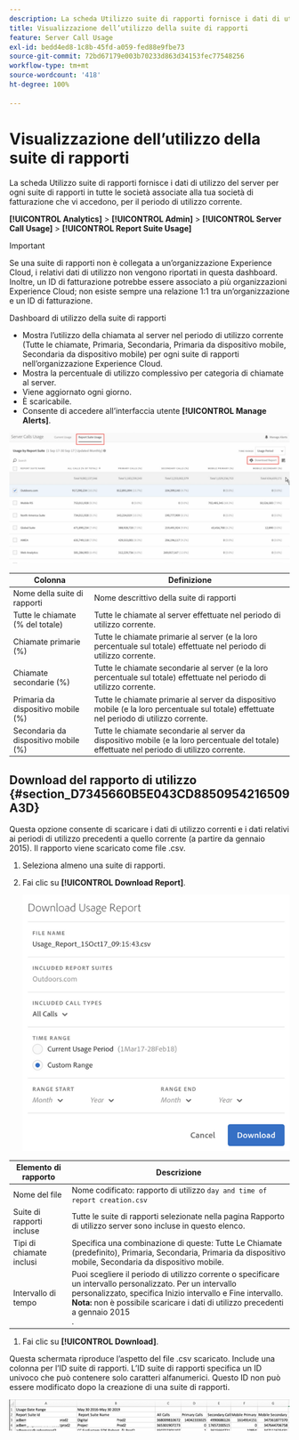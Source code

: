 ```yaml
---
description: La scheda Utilizzo suite di rapporti fornisce i dati di utilizzo del server per ogni suite di rapporti in tutte le società associate alla tua società di fatturazione che vi accedono, per il periodo di utilizzo corrente.
title: Visualizzazione dell’utilizzo della suite di rapporti
feature: Server Call Usage
exl-id: bedd4ed8-1c8b-45fd-a059-fed88e9fbe73
source-git-commit: 72bd67179e003b70233d863d34153fec77548256
workflow-type: tm+mt
source-wordcount: '418'
ht-degree: 100%

---
```


# Visualizzazione dell’utilizzo della suite di rapporti

La scheda Utilizzo suite di rapporti fornisce i dati di utilizzo del server per ogni suite di rapporti in tutte le società associate alla tua società di fatturazione che vi accedono, per il periodo di utilizzo corrente.

**[!UICONTROL Analytics]** > **[!UICONTROL Admin]** > **[!UICONTROL Server Call Usage]** > **[!UICONTROL Report Suite Usage]**

>[!IMPORTANT]
>
>Se una suite di rapporti non è collegata a un’organizzazione Experience Cloud, i relativi dati di utilizzo non vengono riportati in questa dashboard. Inoltre, un ID di fatturazione potrebbe essere associato a più organizzazioni Experience Cloud; non esiste sempre una relazione 1:1 tra un’organizzazione e un ID di fatturazione.

Dashboard di utilizzo della suite di rapporti

* Mostra l’utilizzo della chiamata al server nel periodo di utilizzo corrente (Tutte le chiamate, Primaria, Secondaria, Primaria da dispositivo mobile, Secondaria da dispositivo mobile) per ogni suite di rapporti nell’organizzazione Experience Cloud.
* Mostra la percentuale di utilizzo complessivo per categoria di chiamate al server.
* Viene aggiornato ogni giorno.
* È scaricabile.
* Consente di accedere all’interfaccia utente **[!UICONTROL Manage Alerts]**.

![](assets/report-suite-usage.png)

| Colonna | Definizione |
|--- |--- |
| Nome della suite di rapporti | Nome descrittivo della suite di rapporti |
| Tutte le chiamate (% del totale) | Tutte le chiamate al server effettuate nel periodo di utilizzo corrente. |
| Chiamate primarie (%) | Tutte le chiamate primarie al server (e la loro percentuale sul totale) effettuate nel periodo di utilizzo corrente. |
| Chiamate secondarie (%) | Tutte le chiamate secondarie al server (e la loro percentuale sul totale) effettuate nel periodo di utilizzo corrente. |
| Primaria da dispositivo mobile (%) | Tutte le chiamate primarie al server da dispositivo mobile (e la loro percentuale sul totale) effettuate nel periodo di utilizzo corrente. |
| Secondaria da dispositivo mobile (%) | Tutte le chiamate secondarie al server da dispositivo mobile (e la loro percentuale del totale) effettuate nel periodo di utilizzo corrente. |


## Download del rapporto di utilizzo {#section_D7345660B5E043CD8850954216509A3D}

Questa opzione consente di scaricare i dati di utilizzo correnti e i dati relativi ai periodi di utilizzo precedenti a quello corrente (a partire da gennaio 2015). Il rapporto viene scaricato come file .csv.

1. Seleziona almeno una suite di rapporti.
1. Fai clic su **[!UICONTROL Download Report]**.

   ![](assets/download_report.png)

| Elemento di rapporto | Descrizione |
|--- |--- |
| Nome del file | Nome codificato: rapporto di utilizzo `day and time of report creation.csv` |
| Suite di rapporti incluse | Tutte le suite di rapporti selezionate nella pagina Rapporto di utilizzo server sono incluse in questo elenco. |
| Tipi di chiamate inclusi | Specifica una combinazione di queste: Tutte Le Chiamate (predefinito), Primaria, Secondaria, Primaria da dispositivo mobile, Secondaria da dispositivo mobile. |
| Intervallo di tempo | Puoi scegliere il periodo di utilizzo corrente o specificare un intervallo personalizzato.  Per un intervallo personalizzato, specifica Inizio intervallo e Fine intervallo. <br>**Nota:** non è possibile scaricare i dati di utilizzo precedenti a gennaio 2015</br>. |

1. Fai clic su **[!UICONTROL Download]**.

Questa schermata riproduce l’aspetto del file .csv scaricato. Include una colonna per l’ID suite di rapporti. L’ID suite di rapporti specifica un ID univoco che può contenere solo caratteri alfanumerici. Questo ID non può essere modificato dopo la creazione di una suite di rapporti.

![](assets/download-usage.png)

